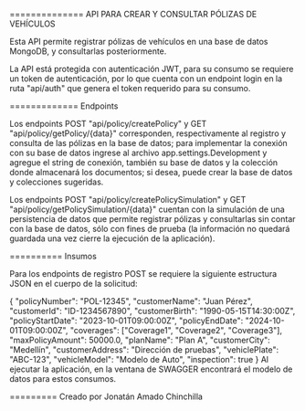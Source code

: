 ==============
API PARA CREAR Y CONSULTAR PÓLIZAS DE VEHÍCULOS

Esta API permite registrar pólizas de vehículos en una base de datos MongoDB, y consultarlas posteriormente.

La API está protegida con autenticación JWT, para su consumo se requiere un token de autenticación, 
por lo que cuenta con un endpoint login en la ruta "api/auth" que genera el token requerido para su consumo.

=============
Endpoints

Los endpoints POST "api/policy/createPolicy" y GET "api/policy/getPolicy/{data}" corresponden, respectivamente al 
registro y consulta de las pólizas en la base de datos; para implementar la conexión con su base de datos
ingrese al archivo app.settings.Development y agregue el string de conexión, también su base de datos y la 
colección donde almacenará los documentos; si desea, puede crear la base de datos y colecciones sugeridas.

Los endpoints POST "api/policy/createPolicySimulation" y GET "api/policy/getPolicySimulation/{data}" cuentan con la
simulación de una persistencia de datos que permite registrar pólizas y consultarlas sin contar con la base
de datos, sólo con fines de prueba (la información no quedará guardada una vez cierre la ejecución de la 
aplicación).

==========
Insumos

Para los endpoints de registro POST se requiere la siguiente estructura JSON en el cuerpo de la solicitud:

{
  "policyNumber": "POL-12345",
  "customerName": "Juan Pérez",
  "customerId": "ID-1234567890",
  "customerBirth": "1990-05-15T14:30:00Z",
  "policyStartDate": "2023-10-01T09:00:00Z",
  "policyEndDate": "2024-10-01T09:00:00Z",
  "coverages": ["Coverage1", "Coverage2", "Coverage3"],
  "maxPolicyAmount": 50000.0,
  "planName": "Plan A",
  "customerCity": "Medellín",
  "customerAddress": "Dirección de pruebas",
  "vehiclePlate": "ABC-123",
  "vehicleModel": "Modelo de Auto",
  "inspection": true
}
Al ejecutar la aplicación, en la ventana de SWAGGER encontrará el modelo de datos para estos consumos.

=========
Creado por Jonatán Amado Chinchilla

